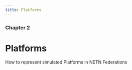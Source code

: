 ```yaml
---
title: Platforms
---
```


### Chapter 2

# Platforms

How to represent simulated Platforms in NETN Federations
